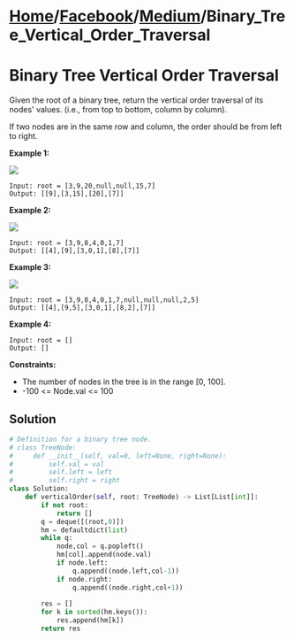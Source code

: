 # [Home](./../..)/[Facebook](./..)/[Medium](./)/Binary_Tree_Vertical_Order_Traversal
<h1>Binary Tree Vertical Order Traversal</h1>

<p>
Given the root of a binary tree, return the vertical order traversal of its nodes' values. (i.e., from top to bottom, column by column).

If two nodes are in the same row and column, the order should be from left to right.
</p>

<b>Example 1:</b>

<img src="https://assets.leetcode.com/uploads/2021/01/28/vtree1.jpg">

    Input: root = [3,9,20,null,null,15,7]
    Output: [[9],[3,15],[20],[7]]
    
<b>Example 2:</b>

<img src="https://assets.leetcode.com/uploads/2021/01/28/vtree2-1.jpg">

    Input: root = [3,9,8,4,0,1,7]
    Output: [[4],[9],[3,0,1],[8],[7]]
    
<b>Example 3:</b>

<img src="https://assets.leetcode.com/uploads/2021/01/28/vtree2.jpg">

    Input: root = [3,9,8,4,0,1,7,null,null,null,2,5]
    Output: [[4],[9,5],[3,0,1],[8,2],[7]]
    
<b>Example 4:</b>

    Input: root = []
    Output: []

<b>Constraints:</b>

- The number of nodes in the tree is in the range [0, 100].
- -100 <= Node.val <= 100

<h2>Solution</h2>

```python
# Definition for a binary tree node.
# class TreeNode:
#     def __init__(self, val=0, left=None, right=None):
#         self.val = val
#         self.left = left
#         self.right = right
class Solution:
    def verticalOrder(self, root: TreeNode) -> List[List[int]]:
        if not root:
            return []
        q = deque([(root,0)])
        hm = defaultdict(list)
        while q:
            node,col = q.popleft()
            hm[col].append(node.val)
            if node.left:
                q.append((node.left,col-1))
            if node.right:
                q.append((node.right,col+1))
        
        res = []
        for k in sorted(hm.keys()):
            res.append(hm[k])
        return res
```
